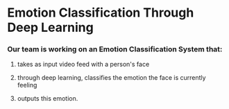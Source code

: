 # Emotion Classification Through Deep Learning #

### Our team is working on an Emotion Classification System that: ###

  1) takes as input video feed with a person's face
  
  2) through deep learning, classifies the emotion the face is currently feeling
  
  3) outputs this emotion. 
